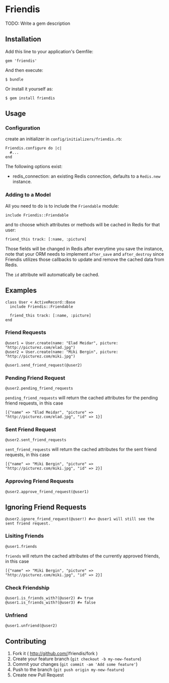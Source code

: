 # Friendis

TODO: Write a gem description

## Installation

Add this line to your application's Gemfile:

    gem 'friendis'

And then execute:

    $ bundle

Or install it yourself as:

    $ gem install friendis

## Usage

### Configuration

create an initializer in `config/initializers/friendis.rb`:

    Friendis.configure do |c|
      #...
    end

The following options exist:

* redis_connection: an existing Redis connection, defaults to a `Redis.new` instance.

### Adding to a Model

All you need to do is to include the `Friendable` module:

    include Friendis::Friendable

and to choose which attributes or methods will be cached in Redis for that user:

    friend_this track: [:name, :picture]

Those fields will be changed in Redis after everytime you save the instance, note that
your ORM needs to implement `after_save` and `after_destroy` since Friendis utilizes those callbacks to update and remove
the cached data from Redis.

The `id` attribute will automatically be cached.


## Examples
    
    class User < ActiveRecord::Base
      include Friendis::Friendable

      friend_this track: [:name, :picture]
    end 

### Friend Requests

    @user1 = User.create(name: "Elad Meidar", picture: "http://picturez.com/elad.jpg")
    @user2 = User.create(name: "Miki Bergin", picture: "http://picturez.com/miki.jpg")

    @user1.send_friend_request(@user2)

### Pending Friend Request

    @user2.pending_friend_requests

`pending_friend_requests` will return the cached attributes for the pending friend requests, in this case

    [{"name" => "Elad Meidar", "picture" => "http://picturez.com/elad.jpg", "id" => 1}]

### Sent Friend Request

    @user2.sent_friend_requests

`sent_friend_requests` will return the cached attributes for the sent friend requests, in this case

    [{"name" => "Miki Bergin", "picture" => "http://picturez.com/miki.jpg", "id" => 2}]

### Approving Friend Requests

    @user2.approve_friend_request(@user1)

## Ignoring Friend Requests

    @user2.ignore_friend_request(@user!) #=> @user1 will still see the sent friend request.

### Lisiting Friends
    
    @user1.friends

`friends` will return the cached attributes of the currently approved friends, in this case

    [{"name" => "Miki Bergin", "picture" => "http://picturez.com/miki.jpg", "id" => 2}] 


### Check Friendship

    @user1.is_friends_with?(@user2) #= true
    @user1.is_friends_with?(@user3) #= false

### Unfriend

    @user1.unfriend(@user2)


## Contributing

1. Fork it ( http://github.com/<my-github-username>/friendis/fork )
2. Create your feature branch (`git checkout -b my-new-feature`)
3. Commit your changes (`git commit -am 'Add some feature'`)
4. Push to the branch (`git push origin my-new-feature`)
5. Create new Pull Request
